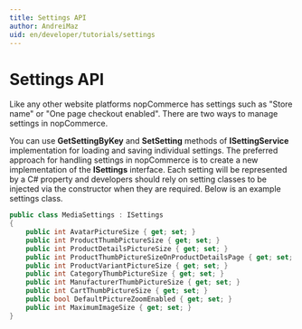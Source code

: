 ```yaml
---
title: Settings API
author: AndreiMaz
uid: en/developer/tutorials/settings
---
```


# Settings API

Like any other website platforms nopCommerce has settings such as "Store name" or "One page checkout enabled". There are two ways to manage settings in nopCommerce.

You can use **GetSettingByKey** and **SetSetting** methods of **ISettingService** implementation for loading and saving individual settings. The preferred approach for handling settings in nopCommerce is to create a new implementation of the **ISettings** interface. Each setting will be represented by a C# property and developers should rely on setting classes to be injected via the constructor when they are required. Below is an example settings class.

```csharp
public class MediaSettings : ISettings
{
    public int AvatarPictureSize { get; set; }
    public int ProductThumbPictureSize { get; set; }
    public int ProductDetailsPictureSize { get; set; }
    public int ProductThumbPictureSizeOnProductDetailsPage { get; set; }
    public int ProductVariantPictureSize { get; set; }
    public int CategoryThumbPictureSize { get; set; }
    public int ManufacturerThumbPictureSize { get; set; }
    public int CartThumbPictureSize { get; set; }
    public bool DefaultPictureZoomEnabled { get; set; }
    public int MaximumImageSize { get; set; }
}
```